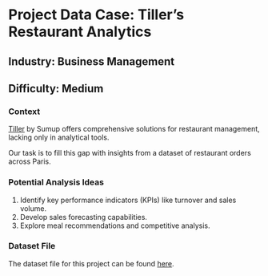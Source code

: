# Project Data Case: Tiller’s Restaurant Analytics

## Industry: Business Management
## Difficulty: Medium

### Context
[Tiller](https://www.tillersystems.com/) by Sumup offers comprehensive solutions for restaurant management, lacking only in analytical tools. 

Our task is to fill this gap with insights from a dataset of restaurant orders across Paris.

### Potential Analysis Ideas
1. Identify key performance indicators (KPIs) like turnover and sales volume.
2. Develop sales forecasting capabilities.
3. Explore meal recommendations and competitive analysis.


### Dataset File
The dataset file for this project can be found [here](dataset_schema.md).
